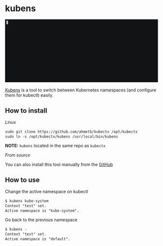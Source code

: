 # kubens

![image](../static/kubens.gif)

[Kubens](https://github.com/ahmetb/kubectx) is a tool to switch between Kubernetes namespaces (and configure them for kubectl) easily.

## How to install

*Linux*

```shell
sudo git clone https://github.com/ahmetb/kubectx /opt/kubectx
sudo ln -s /opt/kubectx/kubens /usr/local/bin/kubens
```

**NOTE:** `kubens` located in the same repo as `kubectx`

*From source*

You can also install this tool manually from the [GitHub](https://github.com/ahmetb/kubectx/releases)

## How to use

Change the active namespace on kubectl

```shell
$ kubens kube-system
Context "test" set.
Active namespace is "kube-system".
```

Go back to the previous namespace

```shell
$ kubens -
Context "test" set.
Active namespace is "default".
```